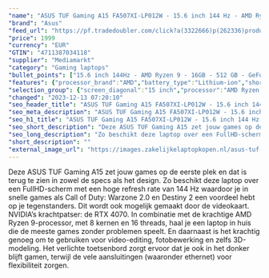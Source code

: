 ```yaml
---
"name": "ASUS TUF Gaming A15 FA507XI-LP012W - 15.6 inch 144 Hz - AMD Ryzen 9 - 16 GB - 512 GB - GeForce RTX 4070"
"brand": "Asus"
"feed_url": "https://pf.tradedoubler.com/click?a(3322666)p(262336)product(50617-1758005)ttid(3)url(https%3A%2F%2Fwww.mediamarkt.nl%2Fnl%2Fproduct%2F_asus-tuf-gaming-a15-fa507xi-lp012w-156-inch-144hz-amd-ryzen-9-16gb-512-gb-geforce-rtx-4070-1758005.html%3Futm_source%3Dtradedoubler%26utm_medium%3Daff-comparison%26utm_term%3D1758005)"
"price": 1999
"currency": "EUR"
"GTIN": "4711387034118"
"supplier": "Mediamarkt"
"category": "Gaming laptops"
"bullet_points": ["15.6 inch 144Hz - AMD Ryzen 9 - 16GB - 512 GB - GeForce RTX 4070","39,6 cm / 15,6 inch","Full HD - 39,6 cm / 15,6 inch","SSD , 512 GB , M.2 via PCIe","1x RJ45 LAN port, 1x Type C USB 4 support DisplayPort / G-SYNC, 1x USB 3.2 Gen 2 Type-C support DisplayPort / power delivery / G-SYNC, 2x USB 3.2 Gen 1 Type-A, 1x HDMI 2.1 FRL, 1x 3.5mm Combo Audio Jack","Lithium-ion","35.4 cm x 2.24 cm x 25.1 cm /"]
"features": {"processor_brand":"AMD","battery_type":"Lithium-ion","short_description":"TUF GAMING A15 FA507XI-LP012W","dimensions_weight":"35.4 cm x 2.24 cm x 25.1 cm /","additional_update_information":"Voor zover op de afbeeldingen apps worden getoond, geldt dat MediaMarkt niet kan garanderen dat de apps tijdens de volledige levensduur van het product goed zullen blijven functioneren. Dit hangt af van het beleid van de fabrikant.","min_duration_supported_software_updates":"2 jaar","bluetooth":"Ja","hard_disk_1":"SSD , 512 GB , M.2 via PCIe","warranty_note":"Pick up & return","ram_configuration":"2x 8 GB","processor_model":"Ryzen™ 9","manufacturer_guarantee":"2 jaar","card_reader":"Nee","panel_type":"IPS (In-Plane Switching)","touchscreen":"Nee","number_of_processor_cores":"8","processor_speed_with_turbo":"5.2 GHz","battery_capacity":"90 Wh","image_quality":"Full HD","product_manufacturer":"ASUS","product_introduction_date":"2023-01-01","integrated_mike":"Ja","speakers":"Ja","convertibility":"Vast scherm","screen_diagonal_inches":"15.6 inch","model_year":"2023","connections":"1x RJ45 LAN port, 1x Type C USB 4 support DisplayPort / G-SYNC, 1x USB 3.2 Gen 2 Type-C support DisplayPort / power delivery / G-SYNC, 2x USB 3.2 Gen 1 Type-A, 1x HDMI 2.1 FRL, 1x 3.5mm Combo Audio Jack","product_width":"35,4 cm","dedicated_graphics_memory":"8 GB","shipping_costs":"0.00","screen_type":"Mat scherm","memory_size":"16 GB","product_height":"2,24 cm","wlan_standards":"WiFi 6 (802.11AX)","bluetooth_version":"5.2","depth":"25,1 cm","delivery_time":"1","image_ratio":"16:9","scope_of_delivery":"Laptop, 240W AC Adapter","screen_diagonal_cm":"39,6 cm","screen_diagonal_cm_inch":"39,6 cm / 15,6 inch","color":"Grijs","capacity_of_1_hard_disk":"512 GB","processor":"AMD Ryzen 9 7940HS","type_of_1_hard_disk":"SSD","charge_time_from_manufacturer":"Onbekend","battery_life":"Afhankelijk van gebruik","weight":"2,2 kg","ram_type":"DDR5","front_camera":"Ja","resolution":"1920 x 1080","integrated_webcam":"Ja","update_policy":"Onbekend","total_storage_space_in_gb":"512 GB","wlan":"Ja","product_type":"Gaming-laptop","previous_price":"","manufacturer_part_number":"90NR0FF8-M00360","configuration":"15.6 inch 144Hz - AMD Ryzen 9 - 16GB - 512 GB - GeForce RTX 4070","processor_clock_rate":"4 GHz","height":"2,24 cm","keyboard_type":"QWERTY","manufacturer_supported_software_updates":"Ja","product_depth":"25,1 cm","total_storage_space":"512 GB","graphics_card":"NVIDIA GeForce RTX 4070","purpose_laptop":"Gaming"}
"selection_group": {"screen_diagonal":"15 inch","processor":"AMD Ryzen 9","changed_price_past_3_days":false,"product_family":"TUF Gaming"}
"changed": "2023-12-13 07:20:10"
"seo_header_title": "ASUS TUF Gaming A15 FA507XI-LP012W - 15.6 inch 144 Hz - AMD Ryzen 9 - 16 GB - 512 GB - GeForce RTX 4070"
"seo_meta_description": "ASUS TUF Gaming A15 FA507XI-LP012W - 15.6 inch 144 Hz - AMD Ryzen 9 - 16 GB - 512 GB - GeForce RTX 4070"
"seo_h1_title": "ASUS TUF Gaming A15 FA507XI-LP012W - 15.6 inch 144 Hz - AMD Ryzen 9 - 16 GB - 512 GB - GeForce RTX 4070"
"seo_short_description": "Deze ASUS TUF Gaming A15 zet jouw games op de eerste plek en dat is terug te zien in zowel de specs als het design."
"seo_long_description": "Zo beschikt deze laptop over een FullHD-scherm met een hoge refresh rate van 144 Hz waardoor je in snelle games als Call of Duty: Warzone 2. 0 en Destiny 2 een voordeel hebt op je tegenstanders. Dit wordt ook mogelijk gemaakt door de videokaart. NVIDIA’s krachtpatser: de RTX 4070. In combinatie met de krachtige AMD Ryzen 9-processor, met 8 kernen en 16 threads, haal je een laptop in huis die de meeste games zonder problemen speelt. En daarnaast is het krachtig genoeg om te gebruiken voor video-editing, fotobewerking en zelfs 3D-modeling. Het verlichte toetsenbord zorgt ervoor dat je ook in het donker blijft gamen, terwijl de vele aansluitingen (waaronder ethernet) voor flexibiliteit zorgen."
"short_description": ""
"external_image_url": "https://images.zakelijkelaptopkopen.nl/asus-tuf-gaming-a15-fa507xi-lp012w-156-inch-144hz-amd-ryzen-9-16gb-512-gb-geforce-rtx-4070-1758005.webp"
---
```


Deze ASUS TUF Gaming A15 zet jouw games op de eerste plek en dat is terug te zien in zowel de specs als het design. Zo beschikt deze laptop over een FullHD-scherm met een hoge refresh rate van 144 Hz waardoor je in snelle games als Call of Duty: Warzone 2.0 en Destiny 2 een voordeel hebt op je tegenstanders. Dit wordt ook mogelijk gemaakt door de videokaart. NVIDIA’s krachtpatser: de RTX 4070. In combinatie met de krachtige AMD Ryzen 9-processor, met 8 kernen en 16 threads, haal je een laptop in huis die de meeste games zonder problemen speelt. En daarnaast is het krachtig genoeg om te gebruiken voor video-editing, fotobewerking en zelfs 3D-modeling. Het verlichte toetsenbord zorgt ervoor dat je ook in het donker blijft gamen, terwijl de vele aansluitingen (waaronder ethernet) voor flexibiliteit zorgen.